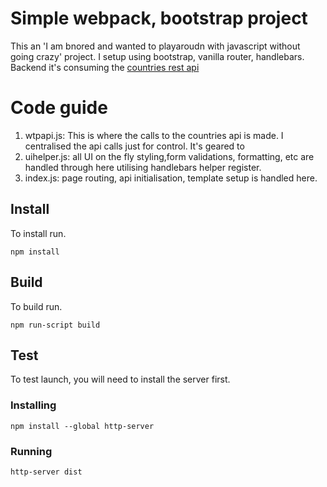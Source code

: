 # Simple webpack, bootstrap project

This an 'I am bnored and wanted to playaroudn with javascript without going crazy' project. I setup using bootstrap, vanilla router, handlebars. Backend it's consuming the [countries rest api](https://restcountries.com)

# Code guide
1. wtpapi.js: This is where the calls to the countries api is made. I centralised the api calls just for control. It's geared to
2. uihelper.js: all UI on the fly styling,form validations, formatting, etc are handled through here utilising handlebars helper register.
3. index.js: page routing, api initialisation, template setup is handled here.

## Install

To install run.

``` bsh
npm install
```

## Build

To build run.

``` bsh
npm run-script build
```

## Test

To test launch, you will need to install the server first.

### Installing

``` bsh
npm install --global http-server
```

### Running

``` bsh
http-server dist
```
